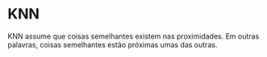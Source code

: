 # KNN
KNN assume que coisas  semelhantes existem nas proximidades.  Em outras palavras, coisas semelhantes  estão próximas umas das outras.
